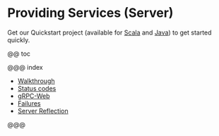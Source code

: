 # Providing Services (Server)

Get our Quickstart project (available for [Scala](https://developer.lightbend.com/start/?group=akka&project=akka-grpc-quickstart-scala) and [Java](https://developer.lightbend.com/start/?group=akka&project=akka-grpc-quickstart-java)) to get started quickly.

@@ toc

@@@ index

 * [Walkthrough](walkthrough.md)
 * [Status codes](statuscodes.md)
 * [gRPC-Web](grpc-web.md)
 * [Failures](failures.md)
 * [Server Reflection](reflection.md)
  
@@@

